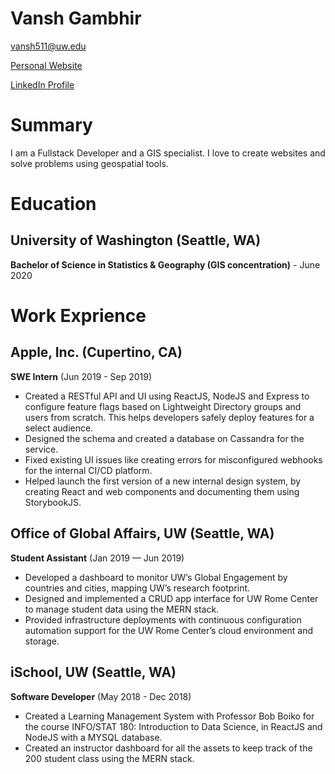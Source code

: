 # Vansh Gambhir

vansh511@uw.edu

[Personal Website](http://www.vansh.dev)

[LinkedIn Profile](http://www.linkedin.com/in/vanshgambhir)

# Summary

I am a Fullstack Developer and a GIS specialist. I love to create websites and solve problems using geospatial tools.

# Education

## University of Washington (Seattle, WA)

**Bachelor of Science in Statistics & Geography (GIS concentration)** - June 2020

# Work Exprience

## Apple, Inc. (Cupertino, CA)

**SWE Intern** (Jun 2019 - Sep 2019)

- Created a RESTful API and UI using ReactJS, NodeJS and Express to configure
  feature flags based on Lightweight Directory groups and users from scratch. This
  helps developers safely deploy features for a select audience.
- Designed the schema and created a database on Cassandra for the service.
- Fixed existing UI issues like creating errors for misconfigured webhooks for the internal CI/CD platform.
- Helped launch the first version of a new internal design system, by creating React and
  web components and documenting them using StorybookJS.

## Office of Global Affairs, UW (Seattle, WA)

**Student Assistant** (Jan 2019 — Jun 2019)

- Developed a dashboard to monitor UW’s Global Engagement by countries and cities,
  mapping UW’s research footprint.
- Designed and implemented a CRUD app interface for UW Rome Center to manage
  student data using the MERN stack.
- Provided infrastructure deployments with continuous configuration automation support for the UW Rome Center’s cloud environment and storage.

## iSchool, UW (Seattle, WA)

**Software Developer** (May 2018 - Dec 2018)

- Created a Learning Management System with Professor Bob Boiko for the course INFO/STAT 180: Introduction to Data Science, in ReactJS and NodeJS with a MYSQL
  database.
- Created an instructor dashboard for all the assets to keep track of the 200 student
  class using the MERN stack.
